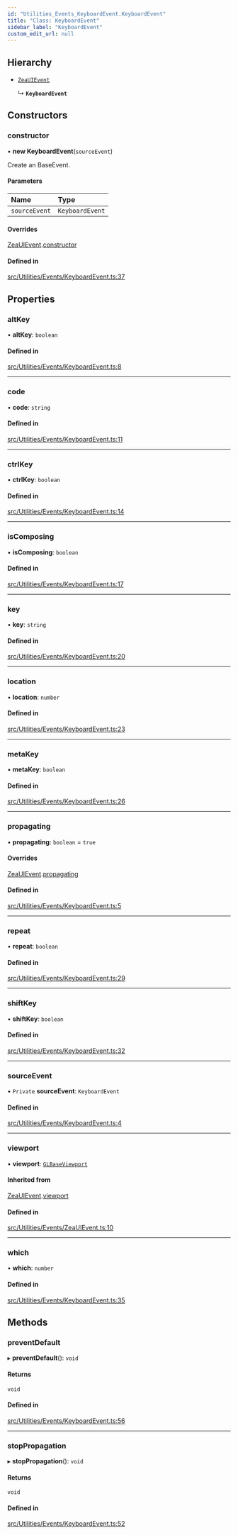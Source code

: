 ```yaml
---
id: "Utilities_Events_KeyboardEvent.KeyboardEvent"
title: "Class: KeyboardEvent"
sidebar_label: "KeyboardEvent"
custom_edit_url: null
---
```




## Hierarchy

- [`ZeaUIEvent`](Utilities_Events_ZeaUIEvent.ZeaUIEvent)

  ↳ **`KeyboardEvent`**

## Constructors

### constructor

• **new KeyboardEvent**(`sourceEvent`)

Create an BaseEvent.

#### Parameters

| Name | Type |
| :------ | :------ |
| `sourceEvent` | `KeyboardEvent` |

#### Overrides

[ZeaUIEvent](Utilities_Events_ZeaUIEvent.ZeaUIEvent).[constructor](Utilities_Events_ZeaUIEvent.ZeaUIEvent#constructor)

#### Defined in

[src/Utilities/Events/KeyboardEvent.ts:37](https://github.com/ZeaInc/zea-engine/blob/8e646f8a8/src/Utilities/Events/KeyboardEvent.ts#L37)

## Properties

### altKey

• **altKey**: `boolean`

#### Defined in

[src/Utilities/Events/KeyboardEvent.ts:8](https://github.com/ZeaInc/zea-engine/blob/8e646f8a8/src/Utilities/Events/KeyboardEvent.ts#L8)

___

### code

• **code**: `string`

#### Defined in

[src/Utilities/Events/KeyboardEvent.ts:11](https://github.com/ZeaInc/zea-engine/blob/8e646f8a8/src/Utilities/Events/KeyboardEvent.ts#L11)

___

### ctrlKey

• **ctrlKey**: `boolean`

#### Defined in

[src/Utilities/Events/KeyboardEvent.ts:14](https://github.com/ZeaInc/zea-engine/blob/8e646f8a8/src/Utilities/Events/KeyboardEvent.ts#L14)

___

### isComposing

• **isComposing**: `boolean`

#### Defined in

[src/Utilities/Events/KeyboardEvent.ts:17](https://github.com/ZeaInc/zea-engine/blob/8e646f8a8/src/Utilities/Events/KeyboardEvent.ts#L17)

___

### key

• **key**: `string`

#### Defined in

[src/Utilities/Events/KeyboardEvent.ts:20](https://github.com/ZeaInc/zea-engine/blob/8e646f8a8/src/Utilities/Events/KeyboardEvent.ts#L20)

___

### location

• **location**: `number`

#### Defined in

[src/Utilities/Events/KeyboardEvent.ts:23](https://github.com/ZeaInc/zea-engine/blob/8e646f8a8/src/Utilities/Events/KeyboardEvent.ts#L23)

___

### metaKey

• **metaKey**: `boolean`

#### Defined in

[src/Utilities/Events/KeyboardEvent.ts:26](https://github.com/ZeaInc/zea-engine/blob/8e646f8a8/src/Utilities/Events/KeyboardEvent.ts#L26)

___

### propagating

• **propagating**: `boolean` = `true`

#### Overrides

[ZeaUIEvent](Utilities_Events_ZeaUIEvent.ZeaUIEvent).[propagating](Utilities_Events_ZeaUIEvent.ZeaUIEvent#propagating)

#### Defined in

[src/Utilities/Events/KeyboardEvent.ts:5](https://github.com/ZeaInc/zea-engine/blob/8e646f8a8/src/Utilities/Events/KeyboardEvent.ts#L5)

___

### repeat

• **repeat**: `boolean`

#### Defined in

[src/Utilities/Events/KeyboardEvent.ts:29](https://github.com/ZeaInc/zea-engine/blob/8e646f8a8/src/Utilities/Events/KeyboardEvent.ts#L29)

___

### shiftKey

• **shiftKey**: `boolean`

#### Defined in

[src/Utilities/Events/KeyboardEvent.ts:32](https://github.com/ZeaInc/zea-engine/blob/8e646f8a8/src/Utilities/Events/KeyboardEvent.ts#L32)

___

### sourceEvent

• `Private` **sourceEvent**: `KeyboardEvent`

#### Defined in

[src/Utilities/Events/KeyboardEvent.ts:4](https://github.com/ZeaInc/zea-engine/blob/8e646f8a8/src/Utilities/Events/KeyboardEvent.ts#L4)

___

### viewport

• **viewport**: [`GLBaseViewport`](../../Renderer/Renderer_GLBaseViewport.GLBaseViewport)

#### Inherited from

[ZeaUIEvent](Utilities_Events_ZeaUIEvent.ZeaUIEvent).[viewport](Utilities_Events_ZeaUIEvent.ZeaUIEvent#viewport)

#### Defined in

[src/Utilities/Events/ZeaUIEvent.ts:10](https://github.com/ZeaInc/zea-engine/blob/8e646f8a8/src/Utilities/Events/ZeaUIEvent.ts#L10)

___

### which

• **which**: `number`

#### Defined in

[src/Utilities/Events/KeyboardEvent.ts:35](https://github.com/ZeaInc/zea-engine/blob/8e646f8a8/src/Utilities/Events/KeyboardEvent.ts#L35)

## Methods

### preventDefault

▸ **preventDefault**(): `void`

#### Returns

`void`

#### Defined in

[src/Utilities/Events/KeyboardEvent.ts:56](https://github.com/ZeaInc/zea-engine/blob/8e646f8a8/src/Utilities/Events/KeyboardEvent.ts#L56)

___

### stopPropagation

▸ **stopPropagation**(): `void`

#### Returns

`void`

#### Defined in

[src/Utilities/Events/KeyboardEvent.ts:52](https://github.com/ZeaInc/zea-engine/blob/8e646f8a8/src/Utilities/Events/KeyboardEvent.ts#L52)

